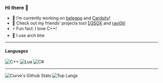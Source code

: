 ### Hi there 👋
- 🔭 I’m currently working on [belegpp](https://github.com/belegpp/) and [Cardsity](https://github.com/Cardsity)!
- 💬 Check out my friends’ projects too! [D3SOX](https://github.com/D3SOX) and [ravi0lii](https://github.com/ravi0lii)
- ⚡ Fun fact: I love C++!
- 📝 I use arch btw
---

#### Languages
![C++](https://img.shields.io/badge/C%2B%2B-00599C?style=for-the-badge&logo=c%2B%2B&logoColor=fff)
![Lua](https://img.shields.io/badge/Lua-2C2D72?style=for-the-badge&logo=lua&logoColor=fff)
![C#](https://img.shields.io/badge/C%20Sharp-239120?style=for-the-badge&logo=c%20sharp&logoColor=fff)

---

<p>
  <img align="left" alt="Curve's Github Stats" src="https://github-readme-stats.vercel.app/api?username=Curve&show_icons=true&hide_border=true&theme=dark" />
  <img align="left" alt="Top Langs" src="https://github-readme-stats.vercel.app/api/top-langs/?username=Curve&layout=compact&hide_border=true&theme=dark" />
</p>
